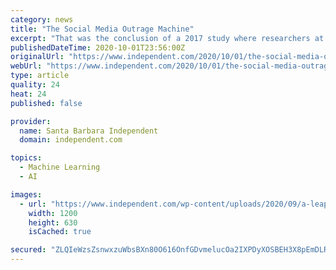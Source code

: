 ```yaml
---
category: news
title: "The Social Media Outrage Machine"
excerpt: "That was the conclusion of a 2017 study where researchers at New York University used machine learning to analyze over half a million tweets. They found that tweets using more “moral-emotional” language (words such as evil, steal, etc.) were more ..."
publishedDateTime: 2020-10-01T23:56:00Z
originalUrl: "https://www.independent.com/2020/10/01/the-social-media-outrage-machine/"
webUrl: "https://www.independent.com/2020/10/01/the-social-media-outrage-machine/"
type: article
quality: 24
heat: 24
published: false

provider:
  name: Santa Barbara Independent
  domain: independent.com

topics:
  - Machine Learning
  - AI

images:
  - url: "https://www.independent.com/wp-content/uploads/2020/09/a-leap-forward-cagle.jpg?resize=1200,630"
    width: 1200
    height: 630
    isCached: true

secured: "ZLQIeWzsZsnwxzuWbsBXn80O616OnfGDvmelucOa2IXPDyXOSBEH3X8pEmDLRDczBPNBKlyTl7CmyXkNky52sGq/zunNJ2QrIPa14TCR1Rx9LFCwqPOvnAQ4Q8kVq3LSjJiiJXaQOwyryzgoEm/lj+UFM563IhOCOgqbq55A4wAiU0FSAIZK0E8keWmwQ55FcJBf0Uv8AEhs3DN+nBEW7LqsFUdmSNEW/VIUooUCPznl8zXmxotooeFB35kRtLbUqsm4T1e9M7y0iCqQcwrTeUU2/EXX18kPI81r1edCP8Zv/fxoCB2fEirDZZOHlSX68U4B3wJkpjPQA5dLq/ZHMxbuZGdEKuVsB9pxuHwhkt8=;Jl1LTeVq6lypIrkIdFJd8w=="
---
```


